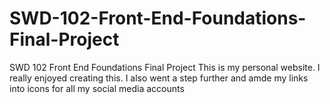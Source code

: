 # SWD-102-Front-End-Foundations-Final-Project
SWD 102 Front End Foundations Final Project
This is my personal website. I really enjoyed creating this. I also went a step further and amde my links into icons for all my social media accounts
